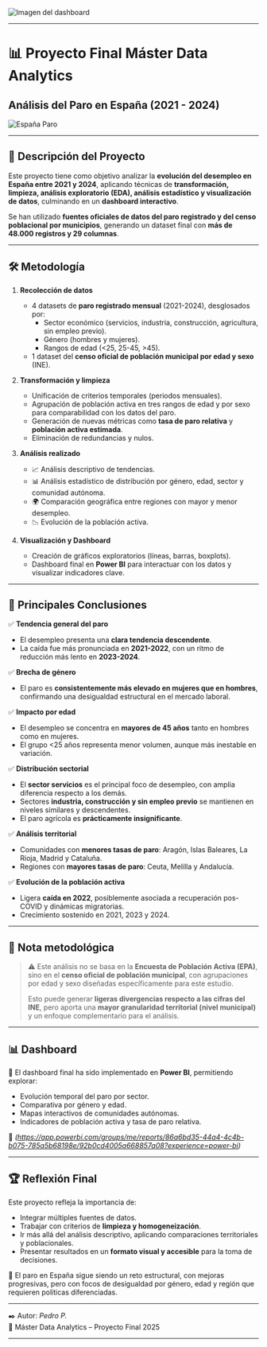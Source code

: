 ![Imagen del dashboard](https://github.com/caspero94/Proyecto-Final-del-Master-Data-1/blob/3977ffb06694a3c187d92dc1a617678480063cc1/Dashboard.png)

---

# 📊 Proyecto Final Máster Data Analytics  
## Análisis del Paro en España (2021 - 2024)  

![España Paro](https://upload.wikimedia.org/wikipedia/commons/thumb/9/9a/Flag_of_Spain.svg/320px-Flag_of_Spain.svg.png)

---

## 📌 Descripción del Proyecto  

Este proyecto tiene como objetivo analizar la **evolución del desempleo en España entre 2021 y 2024**, aplicando técnicas de **transformación, limpieza, análisis exploratorio (EDA), análisis estadístico y visualización de datos**, culminando en un **dashboard interactivo**.  

Se han utilizado **fuentes oficiales de datos del paro registrado y del censo poblacional por municipios**, generando un dataset final con **más de 48.000 registros y 29 columnas**.  

---

## 🛠️ Metodología  

1. **Recolección de datos**  
   - 4 datasets de **paro registrado mensual** (2021-2024), desglosados por:
     - Sector económico (servicios, industria, construcción, agricultura, sin empleo previo).  
     - Género (hombres y mujeres).  
     - Rangos de edad (<25, 25-45, >45).  
   - 1 dataset del **censo oficial de población municipal por edad y sexo** (INE).  

2. **Transformación y limpieza**  
   - Unificación de criterios temporales (periodos mensuales).  
   - Agrupación de población activa en tres rangos de edad y por sexo para comparabilidad con los datos del paro.  
   - Generación de nuevas métricas como **tasa de paro relativa** y **población activa estimada**.  
   - Eliminación de redundancias y nulos.

3. **Análisis realizado**  
   - 📈 Análisis descriptivo de tendencias.  
   - 📊 Análisis estadístico de distribución por género, edad, sector y comunidad autónoma.  
   - 🌍 Comparación geográfica entre regiones con mayor y menor desempleo.  
   - 📉 Evolución de la población activa.  

4. **Visualización y Dashboard**  
   - Creación de gráficos exploratorios (líneas, barras, boxplots).  
   - Dashboard final en **Power BI** para interactuar con los datos y visualizar indicadores clave.  

---

## 🔎 Principales Conclusiones  

✅ **Tendencia general del paro**  
- El desempleo presenta una **clara tendencia descendente**.  
- La caída fue más pronunciada en **2021-2022**, con un ritmo de reducción más lento en **2023-2024**.  

✅ **Brecha de género**  
- El paro es **consistentemente más elevado en mujeres que en hombres**, confirmando una desigualdad estructural en el mercado laboral.  

✅ **Impacto por edad**  
- El desempleo se concentra en **mayores de 45 años** tanto en hombres como en mujeres.  
- El grupo <25 años representa menor volumen, aunque más inestable en variación.  

✅ **Distribución sectorial**  
- El **sector servicios** es el principal foco de desempleo, con amplia diferencia respecto a los demás.  
- Sectores **industria, construcción y sin empleo previo** se mantienen en niveles similares y descendentes.  
- El paro agrícola es **prácticamente insignificante**.  

✅ **Análisis territorial**  
- Comunidades con **menores tasas de paro**: Aragón, Islas Baleares, La Rioja, Madrid y Cataluña.  
- Regiones con **mayores tasas de paro**: Ceuta, Melilla y Andalucía.  

✅ **Evolución de la población activa**  
- Ligera **caída en 2022**, posiblemente asociada a recuperación pos-COVID y dinámicas migratorias.  
- Crecimiento sostenido en 2021, 2023 y 2024.  

---

## 📌 Nota metodológica  

> ⚠️ Este análisis no se basa en la **Encuesta de Población Activa (EPA)**, sino en el **censo oficial de población municipal**, con agrupaciones por edad y sexo diseñadas específicamente para este estudio.  
>
> Esto puede generar **ligeras divergencias respecto a las cifras del INE**, pero aporta una **mayor granularidad territorial (nivel municipal)** y un enfoque complementario para el análisis.  

---

## 📊 Dashboard  

📍 El dashboard final ha sido implementado en **Power BI**, permitiendo explorar:  
- Evolución temporal del paro por sector.  
- Comparativa por género y edad.  
- Mapas interactivos de comunidades autónomas.  
- Indicadores de población activa y tasa de paro relativa.  

🔗 *(https://app.powerbi.com/groups/me/reports/86a6bd35-44a4-4c4b-b075-785a5b68198e/92b0cd4005a668857a08?experience=power-bi)*  

---

## 🏆 Reflexión Final  

Este proyecto refleja la importancia de:  
- Integrar múltiples fuentes de datos.  
- Trabajar con criterios de **limpieza y homogeneización**.  
- Ir más allá del análisis descriptivo, aplicando comparaciones territoriales y poblacionales.  
- Presentar resultados en un **formato visual y accesible** para la toma de decisiones.  

📌 El paro en España sigue siendo un reto estructural, con mejoras progresivas, pero con focos de desigualdad por género, edad y región que requieren políticas diferenciadas.  

---

✒️ Autor: *Pedro P.*  
📅 Máster Data Analytics – Proyecto Final 2025  

---


